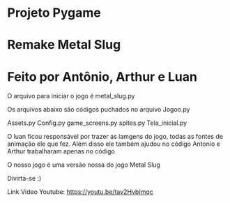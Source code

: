 # Projeto Pygame
# Remake Metal Slug
# Feito por Antônio, Arthur e Luan

O arquivo para iniciar o jogo é metal_slug.py

Os arquivos abaixo são códigos puchados no arquivo Jogoo.py

Assets.py
Config.py
game_screens.py
spites.py
Tela_inicial.py 

O luan ficou responsável por trazer as iamgens do jogo, todas as fontes de animação ele que fez. Além disso ele também ajudou no código
Antonio e Arthur trabalharam apenas no código

O nosso jogo é uma versão nossa do jogo Metal Slug

Divirta-se :)

Link Vídeo Youtube: https://youtu.be/tav2HvbImqc